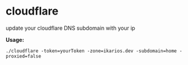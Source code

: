 # cloudflare
update your cloudflare DNS subdomain with your ip

**Usage:**

    ./cloudflare -token=yourToken -zone=ikarios.dev -subdomain=home -proxied=false